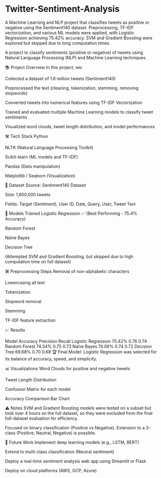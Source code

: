 # Twitter-Sentiment-Analysis
A Machine Learning and NLP project that classifies tweets as positive or negative using the Sentiment140 dataset. Preprocessing, TF-IDF vectorization, and various ML models were applied, with Logistic Regression achieving 75.42% accuracy. SVM and Gradient Boosting were explored but skipped due to long computation times.

A project to classify sentiments (positive or negative) of tweets using Natural Language Processing (NLP) and Machine Learning techniques.

📚 Project Overview
In this project, we:

Collected a dataset of 1.6 million tweets (Sentiment140)

Preprocessed the text (cleaning, tokenization, stemming, removing stopwords)

Converted tweets into numerical features using TF-IDF Vectorization

Trained and evaluated multiple Machine Learning models to classify tweet sentiments

Visualized word clouds, tweet length distribution, and model performances

🛠 Tech Stack
Python

NLTK (Natural Language Processing Toolkit)

Scikit-learn (ML models and TF-IDF)

Pandas (Data manipulation)

Matplotlib / Seaborn (Visualization)

📂 Dataset
Source: Sentiment140 Dataset

Size: 1,600,000 tweets

Fields: Target (Sentiment), User ID, Date, Query, User, Tweet Text

🧪 Models Trained
Logistic Regression ✅ (Best Performing - 75.4% Accuracy)

Random Forest

Naïve Bayes

Decision Tree

(Attempted SVM and Gradient Boosting, but skipped due to high computation time on full dataset)

🛠 Preprocessing Steps
Removal of non-alphabetic characters

Lowercasing all text

Tokenization

Stopword removal

Stemming

TF-IDF feature extraction

📈 Results

Model	                  Accuracy	  Precision	   Recall
Logistic Regression	     75.42%	      0.76	      0.74
Random Forest	           74.34%	      0.75	      0.73
Naïve Bayes	             74.06%	      0.74	      0.72
Decision Tree	           69.68%	      0.70	      0.68
🏆 Final Model: Logistic Regression was selected for its balance of accuracy, speed, and simplicity.

📊 Visualizations
Word Clouds for positive and negative tweets

Tweet Length Distribution

Confusion Matrix for each model

Accuracy Comparison Bar Chart

⚠️ Notes
SVM and Gradient Boosting models were tested on a subset but took over 4 hours on the full dataset, so they were excluded from the final full-dataset evaluation for efficiency.

Focused on binary classification (Positive vs Negative). Extension to a 3-class (Positive, Neutral, Negative) is possible.

🚀 Future Work
Implement deep learning models (e.g., LSTM, BERT)

Extend to multi-class classification (Neutral sentiment)

Deploy a real-time sentiment analysis web app using Streamlit or Flask

Deploy on cloud platforms (AWS, GCP, Azure)


